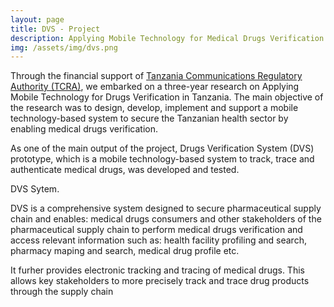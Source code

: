 ```yaml
---
layout: page
title: DVS - Project
description: Applying Mobile Technology for Medical Drugs Verification in Tanzania
img: /assets/img/dvs.png
---
```


Through the financial support of [Tanzania Communications Regulatory Authority (TCRA)](https://www.tcra.go.tz/), we embarked on a three-year research on Applying Mobile Technology for Drugs Verification in Tanzania. The main objective of the research was to design, develop, implement and support a mobile technology-based system to secure the Tanzanian health sector by enabling medical drugs verification.

As one of the main output of the project, Drugs Verification System (DVS) prototype, which is a mobile technology-based system to track, trace and authenticate medical drugs, was developed and tested. 

<div class="img_row">
    <img class="col three" src="{{ site.baseurl }}/assets/img/dvs.png" alt="" title="DVS System"/>
</div>
<div class="col three caption">
    DVS Sytem.
</div>

DVS is a comprehensive system designed to secure pharmaceutical supply chain and enables: medical drugs consumers and other stakeholders of the pharmaceutical supply chain to perform medical drugs verification and access relevant information such as: health facility profiling and search, pharmacy maping and search, medical drug profile etc.

It furher provides electronic tracking and tracing of medical drugs. This allows key stakeholders to more precisely track and trace drug products through the supply chain

